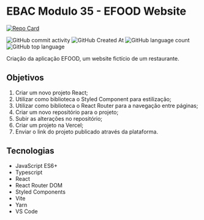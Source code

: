 # EBAC Modulo 35 - EFOOD Website

[![Repo Card](https://github-readme-stats.vercel.app/api/pin/?username=FabioFelipeSantos&repo=efood-m35-ebac&bg_color=000&border_color=30A3DC&show_icons=true&icon_color=30A3DC&title_color=E94D5F&text_color=FFF)](https://github.com/FabioFelipeSantos/efood-m35-ebac)

![GitHub commit activity](https://img.shields.io/github/commit-activity/t/FabioFelipeSantos/efood-m35-ebac?style=plastic)
![GitHub Created At](https://img.shields.io/github/created-at/FabioFelipeSantos/efood-m35-ebac?style=plastic)
![GitHub language count](https://img.shields.io/github/languages/count/FabioFelipeSantos/efood-m35-ebac?style=plastic)
![GitHub top language](https://img.shields.io/github/languages/top/FabioFelipeSantos/efood-m35-ebac?style=plastic)

Criação da aplicação EFOOD, um website fictício de um restaurante.

## Objetivos

1. Criar um novo projeto React;
2. Utilizar como biblioteca o Styled Component para estilização;
3. Utilizar como biblioteca o React Router para a navegação entre páginas;
4. Criar um novo repositório para o projeto;
5. Subir as alterações no repositório;
6. Criar um projeto na Vercel;
7. Enviar o link do projeto publicado através da plataforma.

## Tecnologias

-   JavaScript ES6+
-   Typescript
-   React
-   React Router DOM
-   Styled Components
-   Vite
-   Yarn
-   VS Code
